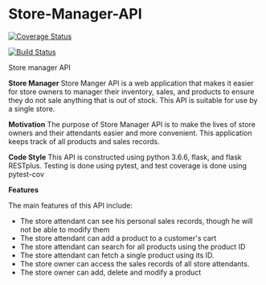 # Store-Manager-API

[![Coverage Status](https://coveralls.io/repos/github/kathy254/Store-Manager-API/badge.png?branch=ft-store-attendant-161239141)](https://coveralls.io/github/kathy254/Store-Manager-API?branch=ft-store-attendant-161239141)

[![Build Status](https://travis-ci.org/kathy254/Store-Manager-API.svg?branch=ft-store-attendant-161239141)](https://travis-ci.org/kathy254/Store-Manager-API)

Store manager API

**Store Manager**
Store Manger API is a web application that makes it easier for store owners to manager their inventory, sales, and products to ensure they do not sale anything that is out of stock. This API is suitable for use by a single store.


**Motivation**
The purpose of Store Manager API is to make the lives of store owners and their attendants easier and more convenient. This application keeps track of all products and sales records.


**Code Style**
This API is constructed using python 3.6.6, flask, and flask RESTplus. Testing is done using pytest, and test coverage is done using pytest-cov

**Features**

The main features of this API include:
- The store attendant can see his personal sales records, though he will not be able to modify them
- The store attendant can add a product to a customer's cart
- The store attendant can search for all products using the product ID
- The store attendant can fetch a single product using its ID.
- The store owner can access the sales records of all store attendants.
- The store owner can add, delete and modify a product

